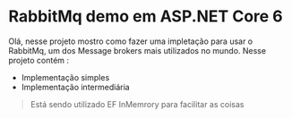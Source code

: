 # RabbitMq demo em ASP.NET Core 6

Olá, nesse projeto mostro como fazer uma impletação para usar o RabbitMq, um dos Message brokers mais utilizados no mundo.
Nesse projeto contém :
- Implementação simples
- Implementação intermediária
> Está sendo utilizado EF InMemrory para facilitar as coisas

